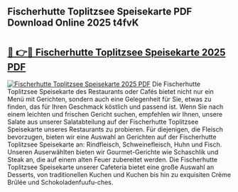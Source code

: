 ## Fischerhutte Toplitzsee Speisekarte PDF Download Online 2025 t4fvK

# <h2><a href="http://gc6a34y.nevu.top/?p=Fischerhutte+Toplitzsee+Speisekarte">🔗 👉🔴 Fischerhutte Toplitzsee Speisekarte 2025 PDF</a></h2>

[![Fischerhutte Toplitzsee Speisekarte 2025 PDF](https://i.imgur.com/dBaPXMq.png)](http://gc6a34y.nevu.top/?p=Fischerhutte+Toplitzsee+Speisekarte)
Die Fischerhutte Toplitzsee Speisekarte des Restaurants oder Cafés bietet nicht nur ein Menü mit Gerichten, sondern auch eine Gelegenheit für Sie, etwas zu finden, das für Ihren Geschmack köstlich und passend ist. Wenn Sie nach einem leichten und frischen Gericht suchen, empfehlen wir Ihnen, unsere Salate aus unserer Salatabteilung auf der Fischerhutte Toplitzsee Speisekarte unseres Restaurants zu probieren. Für diejenigen, die Fleisch bevorzugen, bieten wir eine Auswahl an Gerichten auf der Fischerhutte Toplitzsee Speisekarte an: Rindfleisch, Schweinefleisch, Huhn und Fisch. Unseren Auserwählten bieten wir Gourmet-Gerichte wie Schaschlik und Steak an, die auf einem alten Feuer zubereitet werden. Die Fischerhutte Toplitzsee Speisekarte unserer Cafeteria bietet eine große Auswahl an Desserts, von traditionellen Kuchen und Kuchen bis hin zu exquisiten Crème Brûlée und Schokoladenfuufu-ches.
